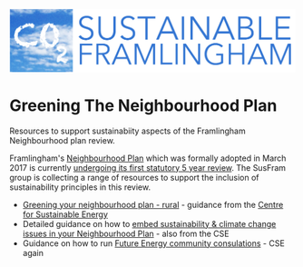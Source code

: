 ![Banner](banner.jpg)

# Greening The Neighbourhood Plan
Resources to support sustainabiity aspects of the Framlingham Neighbourhood plan review.

Framlingham's [Neighbourhood Plan](https://framlingham.com/framlingham-neighbourhood-plan/) which was formally adopted in March 2017 is currently [undergoing its first statutory 5 year review](https://framlingham.com/neighbourhood-plan-review-committee/). The SusFram group is collecting a range of resources to support the inclusion of sustainability principles in this review.

 * [Greening your neighbourhood plan - rural](https://www.cse.org.uk/downloads/file/how-green-is-my-plan-rural.pdf) - guidance from the [Centre for Sustainable Energy](https://www.cse.org.uk/local-energy/neighbourhood-plans)
 * Detailed guidance on how to [embed sustainability & climate change issues in your Neighbourhood Plan](https://www.cse.org.uk/downloads/file/neighbourhood-planning-in-a-climate-emergency-feb-2020.pdf) - also from the CSE
 * Guidance on how to run [Future Energy community consulations](https://www.cse.org.uk/projects/view/1315) - CSE again
